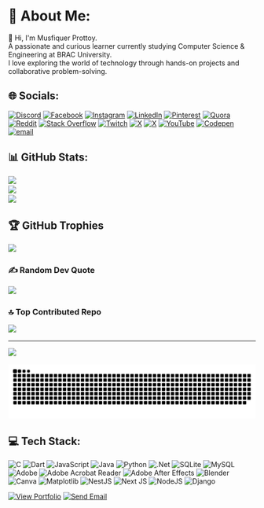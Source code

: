 # 💫 About Me:
👋 Hi, I'm Musfiquer Prottoy. <br>A passionate and curious learner currently studying Computer Science & Engineering at BRAC University.<br> I love exploring the world of technology through hands-on projects and collaborative problem-solving. 


## 🌐 Socials:
[![Discord](https://img.shields.io/badge/Discord-%237289DA.svg?logo=discord&logoColor=white)](https://discord.gg/musfiquerprottoy) [![Facebook](https://img.shields.io/badge/Facebook-%231877F2.svg?logo=Facebook&logoColor=white)](https://facebook.com/musfiquer.prottoy.1) [![Instagram](https://img.shields.io/badge/Instagram-%23E4405F.svg?logo=Instagram&logoColor=white)](https://instagram.com/musfiquer_prottoy) [![LinkedIn](https://img.shields.io/badge/LinkedIn-%230077B5.svg?logo=linkedin&logoColor=white)](https://linkedin.com/in/musfiquer-prottoy) [![Pinterest](https://img.shields.io/badge/Pinterest-%23E60023.svg?logo=Pinterest&logoColor=white)](https://pinterest.com/Coming) [![Quora](https://img.shields.io/badge/Quora-%23B92B27.svg?logo=Quora&logoColor=white)](https://quora.com/profile/Musfiquer) [![Reddit](https://img.shields.io/badge/Reddit-%23FF4500.svg?logo=Reddit&logoColor=white)](https://reddit.com/user/Prottoy) [![Stack Overflow](https://img.shields.io/badge/-Stackoverflow-FE7A16?logo=stack-overflow&logoColor=white)](https://stackoverflow.com/users/Prottoy) [![Twitch](https://img.shields.io/badge/Twitch-%239146FF.svg?logo=Twitch&logoColor=white)](https://twitch.tv/coming) [![X](https://img.shields.io/badge/X-black.svg?logo=X&logoColor=white)](https://x.com/MusfiquerR) [![X](https://img.shields.io/badge/X-black.svg?logo=X&logoColor=white)](https://x.com/MusfiquerP) [![YouTube](https://img.shields.io/badge/YouTube-%23FF0000.svg?logo=YouTube&logoColor=white)](https://youtube.com/@Nai) [![Codepen](https://img.shields.io/badge/Codepen-000000?logo=codepen&logoColor=white)](https://codepen.io/Comingsoon) [![email](https://img.shields.io/badge/Email-D14836?logo=gmail&logoColor=white)](mailto:musfiquer36@gmail.com) 

## 📊 GitHub Stats:
![](https://github-readme-stats.vercel.app/api?username=musfiquerprottoy&theme=tokyonight&hide_border=true&include_all_commits=true&count_private=false)<br/>
![](https://nirzak-streak-stats.vercel.app/?user=musfiquerprottoy&theme=tokyonight&hide_border=true)<br/>
![](https://github-readme-stats.vercel.app/api/top-langs/?username=musfiquerprottoy&theme=tokyonight&hide_border=true&include_all_commits=true&count_private=false&layout=compact)



## 🏆 GitHub Trophies
![](https://github-profile-trophy.vercel.app/?username=musfiquerprottoy&theme=radical&no-frame=true&no-bg=true&margin-w=4)

### ✍️ Random Dev Quote
![](https://quotes-github-readme.vercel.app/api?type=horizontal&theme=radical)

### 🔝 Top Contributed Repo
![](https://github-contributor-stats.vercel.app/api?username=musfiquerprottoy&limit=5&theme=dark&combine_all_yearly_contributions=true)

---
[![](https://visitcount.itsvg.in/api?id=musfiquerprottoy&icon=0&color=0)](https://visitcount.itsvg.in)

![](https://github.com/Platane/snk/raw/output/github-contribution-grid-snake.svg)

## 💻 Tech Stack:
![C](https://img.shields.io/badge/c-%2300599C.svg?style=for-the-badge&logo=c&logoColor=white) ![Dart](https://img.shields.io/badge/dart-%230175C2.svg?style=for-the-badge&logo=dart&logoColor=white) ![JavaScript](https://img.shields.io/badge/javascript-%23323330.svg?style=for-the-badge&logo=javascript&logoColor=%23F7DF1E) ![Java](https://img.shields.io/badge/java-%23ED8B00.svg?style=for-the-badge&logo=openjdk&logoColor=white) ![Python](https://img.shields.io/badge/python-3670A0?style=for-the-badge&logo=python&logoColor=ffdd54) ![.Net](https://img.shields.io/badge/.NET-5C2D91?style=for-the-badge&logo=.net&logoColor=white) ![SQLite](https://img.shields.io/badge/sqlite-%2307405e.svg?style=for-the-badge&logo=sqlite&logoColor=white) ![MySQL](https://img.shields.io/badge/mysql-4479A1.svg?style=for-the-badge&logo=mysql&logoColor=white) ![Adobe](https://img.shields.io/badge/adobe-%23FF0000.svg?style=for-the-badge&logo=adobe&logoColor=white) ![Adobe Acrobat Reader](https://img.shields.io/badge/Adobe%20Acrobat%20Reader-EC1C24.svg?style=for-the-badge&logo=Adobe%20Acrobat%20Reader&logoColor=white) ![Adobe After Effects](https://img.shields.io/badge/Adobe%20After%20Effects-9999FF.svg?style=for-the-badge&logo=Adobe%20After%20Effects&logoColor=white) ![Blender](https://img.shields.io/badge/blender-%23F5792A.svg?style=for-the-badge&logo=blender&logoColor=white) ![Canva](https://img.shields.io/badge/Canva-%2300C4CC.svg?style=for-the-badge&logo=Canva&logoColor=white) ![Matplotlib](https://img.shields.io/badge/Matplotlib-%23ffffff.svg?style=for-the-badge&logo=Matplotlib&logoColor=black) ![NestJS](https://img.shields.io/badge/nestjs-%23E0234E.svg?style=for-the-badge&logo=nestjs&logoColor=white) ![Next JS](https://img.shields.io/badge/Next-black?style=for-the-badge&logo=next.js&logoColor=white) ![NodeJS](https://img.shields.io/badge/node.js-6DA55F?style=for-the-badge&logo=node.js&logoColor=white) ![Django](https://img.shields.io/badge/django-%23092E20.svg?style=for-the-badge&logo=django&logoColor=white)


[![View Portfolio](https://img.shields.io/badge/Portfolio-Visit-blue?style=for-the-badge)](https://your-portfolio-link.com)
[![Send Email](https://img.shields.io/badge/Email-Me-red?style=for-the-badge&logo=gmail)](mailto:your@email.com)
